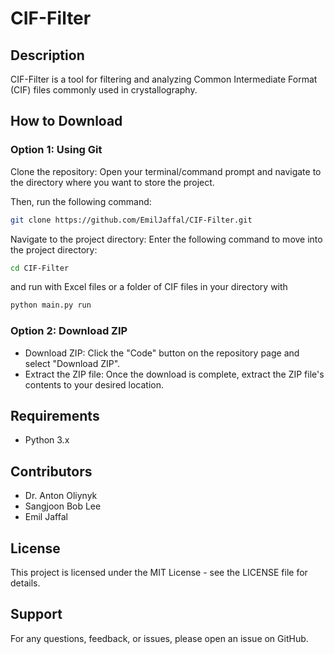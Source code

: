 # CIF-Filter

## Description

CIF-Filter is a tool for filtering and analyzing Common Intermediate Format (CIF) files commonly used in crystallography.

## How to Download

### Option 1: Using Git
Clone the repository: Open your terminal/command prompt and navigate to the directory where you want to store the project. 

Then, run the following command:

```bash
git clone https://github.com/EmilJaffal/CIF-Filter.git
```

Navigate to the project directory: Enter the following command to move into the project directory:

```bash
cd CIF-Filter
```

and run with Excel files or a folder of CIF files in your directory with

```bash
python main.py run
```

### Option 2: Download ZIP
- Download ZIP: Click the "Code" button on the repository page and select "Download ZIP".
- Extract the ZIP file: Once the download is complete, extract the ZIP file's contents to your desired location.

## Requirements
- Python 3.x

## Contributors
- Dr. Anton Oliynyk
- Sangjoon Bob Lee
- Emil Jaffal

## License
This project is licensed under the MIT License - see the LICENSE file for details.

## Support
For any questions, feedback, or issues, please open an issue on GitHub.

